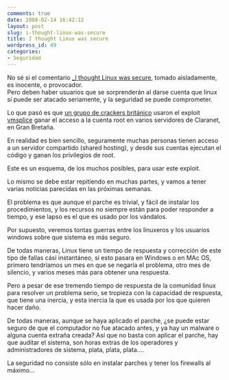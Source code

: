```yaml
---
comments: true
date: 2008-02-14 16:42:12
layout: post
slug: i-thought-linux-was-secure
title: I thought Linux was secure
wordpress_id: 49
categories:
- Seguridad
---
```


No sé si el comentario [_I thought Linux was secure](http://www.theregister.co.uk/2008/02/14/claranet_linux_security_hole/comments/#c_155656_), tomado aisladamente, es inocente, o provocador.  
Pero deben haber usuarios que se sorprenderán al darse cuenta que linux sí puede ser atacado seriamente, y la seguridad se puede comprometer.

Lo que pasó es que [un grupo de crackers británico](http://www.theregister.co.uk/2008/02/14/claranet_linux_security_hole/) usaron el exploit [vmsplice](http://www.lnds.net/2008/02/vmsplice_exploit_para_acceder_a_la_cuent.htmlpara) ganar el acceso a la cuenta root en varios servidores de Claranet, en Gran Bretaña.

En realidad es bien sencillo, seguramente muchas personas tienen acceso a un servidor compartido (shared hosting), y desde sus cuentas ejecutan el código y ganan los privilegios de root.

Este es un esquema, de los muchos posibles, para usar este exploit.

Lo mismo se debe estar repitiendo en muchas partes, y vamos a tener varias noticias parecidas en las próximas semanas.

El problema es que aunque el parche es trivial, y fácil de instalar los procedimientos, y los recursos no siempre están para poder responder a tiempo, y ese lapso es el que es usado por los vándalos.

Por supuesto, veremos tontas guerras entre los linuxeros y los usuarios windows sobre que sistema es más seguro.

De todas maneras, Linux tiene un tiempo de respuesta y corrección de este tipo de fallas cási instantáneo, si esto pasara en Windows o en MAc OS, primero tendríamos un mes en que se negaría el problema, otro mes de silencio, y varios meses más para obtener una respuesta.

Pero a pesar de ese tremendo tiempo de respuesta de la comunidad linux para resolver un problema serio, se tropieza con la capacidad de respuesta, que tiene una inercia, y esta inercia la que es usada por los que quieren hacer daño.

De todas maneras, aunque se haya aplicado el parche, ¿se puede estar seguro de que el computador no fue atacado antes, y ya hay un malware o alguna cuenta extraña creada? Así que no basta con aplicar el parche, hay que auditar el sistema, son horas extras de los operadores y administradores de sistema, plata, plata, plata....

La seguridad no consiste sólo en instalar parches y tener los firewalls al máximo...



